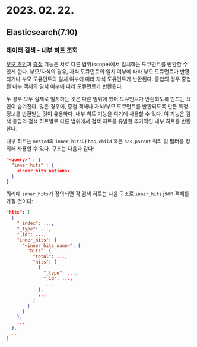 # 2023. 02. 22.

## Elasticsearch(7.10)

### 데이터 검색 - 내부 히트 조회

[부모 조인][parent-join]과 [중첩][nested] 기능은 서로 다른 범위(scope)에서 일치하는 도큐먼트를 반환할 수 있게 한다. 부모/자식의 경우, 자식 도큐먼트의 일치 여부에 따라 부모 도큐먼트가 반환되거나 부모 도큐먼트의 일치 여부에 따라 자식 도큐먼트가 반환된다. 중첩의 경우 중첩된 내부 객체의 일치 여부에 따라 도큐먼트가 반환된다.

두 경우 모두 실제로 일치하는 것은 다른 범위에 있어 도큐먼트가 반횐되도록 만드는 요인이 숨겨진다. 많은 경우에, 중첩 객체나 자식/부모 도큐먼트를 반환되도록 만든 특정 정보를 반환받는 것이 유용하다. 내부 히트 기능을 여기에 사용할 수 있다. 이 기능은 검색 응답의 검색 히트별로 다른 범위에서 검색 히트를 유발한 추가적인 내부 히트를 반환한다.

내부 히트는 `nested`의 `inner_hits`나 `has_child` 혹은 `has_parent` 쿼리 및 필터를 정의해 사용할 수 있다. 구조는 다음과 같다:

```json
"<query>" : {
  "inner_hits" : {
    <inner_hits_options>
  }
}
```

쿼리에 `inner_hits`가 정의되면 각 검색 히트는 다음 구조로 `inner_hits` json 객체를 가질 것이다:

```json
"hits": [
  {
    "_index": ...,
    "_type": ...,
    "_id": ...,
    "inner_hits": {
      "<inner_hits_name>": {
        "hits": {
          "total": ...,
          "hits": [
            {
              "_type": ...,
              "_id": ...,
               ...
            },
            ...
          ]
        }
      }
    },
    ...
  },
  ...
]
```



[parent-join]: https://www.elastic.co/guide/en/elasticsearch/reference/7.10/parent-join.html
[nested]: https://www.elastic.co/guide/en/elasticsearch/reference/7.10/nested.html